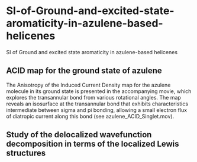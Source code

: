 # SI-of-Ground-and-excited-state-aromaticity-in-azulene-based-helicenes
SI of Ground and excited state aromaticity in azulene-based helicenes

## ACID map for the ground state of azulene 
The Anisotropy of the Induced Current Density map for the azulene molecule in its ground state is presented in the accompanying movie, which explores the transannular bond from various rotational angles. The map reveals an isosurface at the transannular bond that exhibits characteristics intermediate between sigma and pi bonding, allowing a small electron flux of diatropic current along this bond (see azulene_ACID_Singlet.mov).

## Study of the delocalized wavefunction decomposition in terms of the localized Lewis structures
